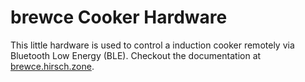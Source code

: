 # brewce Cooker Hardware

This little hardware is used to control a induction cooker remotely via Bluetooth Low Energy (BLE). Checkout the documentation at [brewce.hirsch.zone](https://brewce.hirsch.zone).
